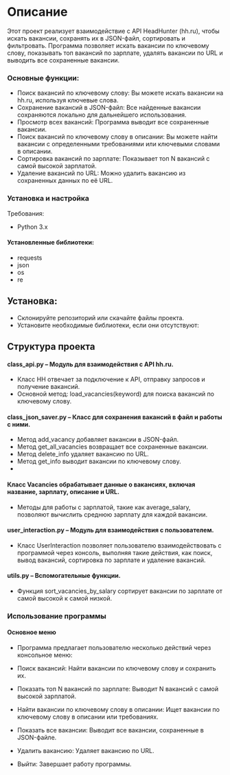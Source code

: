 # Описание
Этот проект реализует взаимодействие с API HeadHunter (hh.ru), чтобы искать вакансии, сохранять их в JSON-файл, сортировать и фильтровать. Программа позволяет искать вакансии по ключевому слову, показывать топ вакансий по зарплате, удалять вакансии по URL и выводить все сохраненные вакансии.

### Основные функции:
- Поиск вакансий по ключевому слову: Вы можете искать вакансии на hh.ru, используя ключевые слова.
- Сохранение вакансий в JSON-файл: Все найденные вакансии сохраняются локально для дальнейшего использования.
- Просмотр всех вакансий: Программа выводит все сохраненные вакансии.
- Поиск вакансий по ключевому слову в описании: Вы можете найти вакансии с определенными требованиями или ключевыми словами в описании.
- Сортировка вакансий по зарплате: Показывает топ N вакансий с самой высокой зарплатой.
- Удаление вакансий по URL: Можно удалить вакансию из сохраненных данных по её URL.
### Установка и настройка
Требования:
- Python 3.x 
#### Установленные библиотеки:
- requests
- json
- os
- re
## Установка:
- Склонируйте репозиторий или скачайте файлы проекта.
- Установите необходимые библиотеки, если они отсутствуют:

## Структура проекта
#### class_api.py – Модуль для взаимодействия с API hh.ru.

- Класс HH отвечает за подключение к API, отправку запросов и получение вакансий. 
- Основной метод: load_vacancies(keyword) для поиска вакансий по ключевому слову.
#### class_json_saver.py – Класс для сохранения вакансий в файл и работы с ними.

- Метод add_vacancy добавляет вакансии в JSON-файл.
- Метод get_all_vacancies возвращает все сохраненные вакансии.
- Метод delete_info удаляет вакансию по URL.
- Метод get_info выводит вакансии по ключевому слову.
- 
#### Класс Vacancies обрабатывает данные о вакансиях, включая название, зарплату, описание и URL.
- Методы для работы с зарплатой, такие как average_salary, позволяют вычислить среднюю зарплату для каждой вакансии.

#### user_interaction.py – Модуль для взаимодействия с пользователем.

- Класс UserInteraction позволяет пользователю взаимодействовать с программой через консоль, выполняя такие действия, как поиск, вывод вакансий, сортировка по зарплате и удаление вакансий.
#### utils.py – Вспомогательные  функции.

- Функция sort_vacancies_by_salary сортирует вакансии по зарплате от самой высокой к самой низкой.
### Использование программы
#### Основное меню
- Программа предлагает пользователю несколько действий через консольное меню:

- Поиск вакансий: Найти вакансии по ключевому слову и сохранить их.
- Показать топ N вакансий по зарплате: Выводит N вакансий с самой высокой зарплатой.
- Найти вакансии по ключевому слову в описании: Ищет вакансии по ключевому слову в описании или требованиях.
- Показать все вакансии: Выводит все вакансии, сохраненные в JSON-файле.
- Удалить вакансию: Удаляет вакансию по URL.
- Выйти: Завершает работу программы.